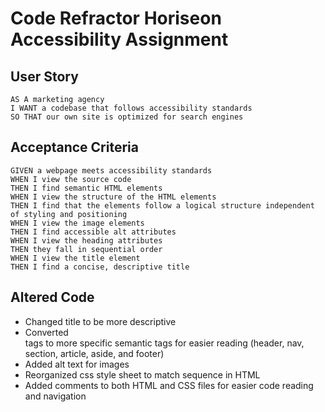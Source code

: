 # Code Refractor Horiseon Accessibility Assignment

## User Story

```
AS A marketing agency
I WANT a codebase that follows accessibility standards
SO THAT our own site is optimized for search engines
```

## Acceptance Criteria

```
GIVEN a webpage meets accessibility standards
WHEN I view the source code
THEN I find semantic HTML elements
WHEN I view the structure of the HTML elements
THEN I find that the elements follow a logical structure independent of styling and positioning
WHEN I view the image elements
THEN I find accessible alt attributes
WHEN I view the heading attributes
THEN they fall in sequential order
WHEN I view the title element
THEN I find a concise, descriptive title
```

## Altered Code

- Changed title to be more descriptive
- Converted <div> tags to more specific semantic tags for easier reading (header, nav, section,  article, aside, and footer) 
- Added alt text for images
- Reorganized css style sheet to match sequence in HTML
- Added comments to both HTML and CSS files for easier code reading and navigation

